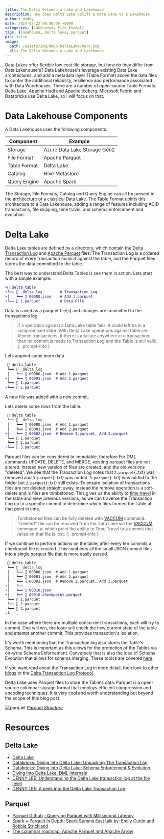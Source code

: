 ```yaml
---
title: The Delta Between a Lake and Lakehouse
description: How does Delta Lake Uplift a Data Lake to a Lakehouse
author: duddy
date: 2024-05-22 00:00:00 +0000
categories: [Lakehouse, File Format]
tags: [lakehouse, delta lake, parquet]
pin: false
image:
  path: /assets/img/0006-DeltaLake/hero.png
  alt: The Delta Between a Lake and Lakehouse
---
```


Data Lakes offer flexible low cost file storage, but how do they differ from Data Lakehouse's? Data Lakehouse's leverage existing Data Lake architectures, and add a metadata layer (Table Format) above the data files to confer the additional reliability, resilience and performance associated with Data Warehouses. There are a number of open-source Table Formats: [Delta Lake](https://delta.io/), [Apache Hudi](https://hudi.apache.org/) and [Apache Iceberg](https://iceberg.apache.org/). Microsoft Fabric and Databricks use Delta Lake, so I will focus on that.

# Data Lakehouse Components
A Data Lakehouse uses the following components:

| Component    | Example                      |
| ------------ | ---------------------------- |
| Storage      | Azure Data Lake Storage Gen2 |
| File Format  | Apache Parquet               |
| Table Format | Delta Lake                   |
| Catalog      | Hive Metastore               |
| Query Engine | Apache Spark                 |

The Storage, File Formats, Catalog and Query Engine can all be present in the architecture of a classical Data Lake. The Table Format uplifts this architecture to a Data Lakehouse, adding a range of features including ACID transactions, file skipping, time travel, and schema enforcement and evolution.

# Delta Lake
Delta Lake tables are defined by a directory, which contain the [Delta Transaction Log](https://github.com/delta-io/delta/blob/master/PROTOCOL.md) and [Apache Parquet](https://parquet.apache.org/) files. The Transaction Log is a ordered record of every transaction commit against the table, and the Parquet files stores the data committed to the table.

The best way to understand Delta Tables is see them in action. Lets start with a simple example:

```diff
+📁 delta_table
+┕━━ 📁 _delta_log        # Transaction Log
+│   ┕━━ 📄 00000.json    # Add 1.parquet
+┕━━ 📄 1.parquet         # Data File
```

Data is saved as a parquet file(s) and changes are committed to the transactions log.

> If a operation against a Data Lake table fails, it could left be in a compromised state. With Delta Lake operations against table are Atomic transactions, if there is a failure anywhere in a transaction, then no commit is made to Transaction Log and the Table is still valid.
{: .prompt-info }

Lets append some more data. 

```diff
 📁 delta_table
 ┕━━ 📁 _delta_log
 │   ┕━━ 📄 00000.json  # Add 1.parquet
+│   ┕━━ 📄 00001.json  # Add 2.parquet
 ┕━━ 📄 1.parquet
+┕━━ 📄 2.parquet
```

A new file was added with a new commit.

Lets delete some rows from the table.

```diff
 📁 delta_table
 ┕━━ 📁 _delta_log
 │   ┕━━ 📄 00000.json  # Add 1.parquet
 │   ┕━━ 📄 00001.json  # Add 2.parquet
+│   ┕━━ 📄 00002.json  # Remove 2.parquet, Add 3.parquet
 ┕━━ 📄 1.parquet
 ┕━━ 📄 2.parquet
+┕━━ 📄 3.parquet
```

Parquet files can be considered to immutable, therefore For DML commands UPDATE, DELETE, and MERGE, existing parquet files are not altered. Instead new version of files are created, and the old versions "deleted". We see that the Transaction Log notes that `2.parquet`{:.txt} was removed and `3.parquet`{:.txt} was added. `3.parquet`{:.txt} was added to the folder but `2.parquet`{:.txt} still exists. To ensure Isolation of transactions files are not deleted straight away, instead the remove operation is a soft-delete and is files are tombstoned. This gives us the ability to [time travel](https://delta.io/blog/2023-02-01-delta-lake-time-travel) in the table and view previous versions, as we can traverse the Transaction Log up to a specific commit to determine which files formed the Table at that point in time.

> Tombstoned files can be fully deleted with [VACCUM](https://docs.delta.io/latest/delta-utility.html#vacuum) command. "Deleted" file can be removed from the Data Lake via the [VACCUM](https://docs.delta.io/latest/delta-utility.html#vacuum) command, at which point the ability to Time Travel to a commit that relies on that file is lost.
{: .prompt-info }

If we continue to perform actions on the table, after every ten commits a checkpoint file is created. This combines all the small JSON commit files into a single parquet file that is more easily parsed.

```diff
 📁 delta_table
 ┕━━ 📁 _delta_log
 │   ┕━━ 📄 00000.json  # Add 1.parquet
 │   ┕━━ 📄 00001.json  # Add 2.parquet
 │   ┕━━ 📄 00002.json  # Remove 2.parquet, Add 3.parquet
+│   ┕━━ ...
+│   ┕━━ 📄 00010.json
+│   ┕━━ 📄 00010.checkpoint.parquet
 ┕━━ 📄 1.parquet
 ┕━━ 📄 2.parquet
 ┕━━ 📄 3.parquet
+┕ ...
```

In the case where there are multiple concurrent transactions, each will try to commit. One will win, the loser will check the new current state of the table and attempt another commit. This provides transaction's Isolation.

It's worth mentioning that the Transaction log also stores the Table's Schema. This is important as this allows for the protection of the Tables via on-write Schema Enforcement. Conversely that is also the idea of Schema Evolution that allows for schema merging. These topics are covered [here](https://www.databricks.com/blog/2019/09/24/diving-into-delta-lake-schema-enforcement-evolution.html).

If you want read about the Transaction Log in more detail, then look to other [blogs](https://dennyglee.com/2024/01/03/a-peek-into-the-delta-lake-transaction-log/) or the [Delta Transaction Log Protocol](https://github.com/delta-io/delta/blob/master/PROTOCOL.md#delta-table-specification).

Delta Lake uses Parquet files to store the Table's data. Parquet is a open-source columnar storage format that employs efficient compression and encoding techniques. It is very cool and worth understanding but beyond the scope of this blog post.

![parquet](/assets/img/0006-DeltaLake/parquet.png)
[*Parquet Structure*](https://www.youtube.com/watch?v=dPb2ZXnt2_U)

# Resources
## Delta Lake
- [Delta Lake](https://delta.io/)
- [Databricks: Diving Into Delta Lake: Unpacking The Transaction Log](https://www.databricks.com/blog/2019/08/21/diving-into-delta-lake-unpacking-the-transaction-log.html)
- [Databricks: Diving Into Delta Lake: Schema Enforcement & Evolution](https://www.databricks.com/blog/2019/09/24/diving-into-delta-lake-schema-enforcement-evolution.html)
- [Diving Into Delta Lake: DML Internals](https://www.databricks.com/blog/2020/09/29/diving-into-delta-lake-dml-internals-update-delete-merge.html)
- [DENNY LEE: Understanding the Delta Lake transaction log at the file level](https://dennyglee.com/2023/11/26/understanding-the-delta-lake-transaction-log-at-the-file-level/)
- [DENNY LEE: A peek into the Delta Lake Transaction Log](https://dennyglee.com/2024/01/03/a-peek-into-the-delta-lake-transaction-log/)

## Parquet
- [Parquet Github](https://github.com/apache/parquet-format)
[- Querying Parquet with Millisecond Latency](https://arrow.apache.org/blog/2022/12/26/querying-parquet-with-millisecond-latency/)
- [Spark + Parquet In Depth: Spark Summit East talk by: Emily Curtin and Robbie Strickland](https://www.youtube.com/watch?v=_0Wpwj_gvzg)
- [The columnar roadmap: Apache Parquet and Apache Arrow](https://www.youtube.com/watch?v=dPb2ZXnt2_U)